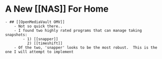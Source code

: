 # A New [[NAS]] For Home
	- ## [[OpenMediaVault OMV]]
		- Not so quick there..
		- I found two highly rated programs that can manage taking snapshots:
			- 1) [[snapper]]
			  2) [[timeshift]]
		- Of the two, 'snapper' looks to be the most robust.  This is the one I will attempt to implement